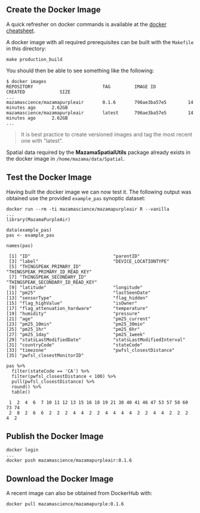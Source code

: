 ## Create the Docker Image ##

A quick refresher on docker commands is available at the 
[docker cheatsheet](https://github.com/wsargent/docker-cheat-sheet).

A docker image with all required prerequisites can be built with the `Makefile` 
in this directory:

```
make production_build
```

You should then be able to see something like the following:

```
$ docker images
REPOSITORY                          TAG         IMAGE ID            CREATED             SIZE
...
mazamascience/mazamapurpleair       0.1.6       796ae3ba57e5        14 minutes ago      2.62GB
mazamascience/mazamapurpleair       latest      796ae3ba57e5        14 minutes ago      2.62GB
...
```

> It is best practice to create versioned images and tag the most recent one 
with "latest".

Spatial data required by the **MazamaSpatialUtils** package already exists in 
the docker image in `/home/mazama/data/Spatial`.

## Test the Docker Image ##

Having built the docker image we can now test it. The following output was 
obtained use the provided `example_pas` synoptic dataset:

```
docker run --rm -ti mazamascience/mazamapurpleair R --vanilla
...
library(MazamaPurpleAir)

data(example_pas)
pas <- example_pas

names(pas)

 [1] "ID"                               "parentID"                        
 [3] "label"                            "DEVICE_LOCATIONTYPE"             
 [5] "THINGSPEAK_PRIMARY_ID"            "THINGSPEAK_PRIMARY_ID_READ_KEY"  
 [7] "THINGSPEAK_SECONDARY_ID"          "THINGSPEAK_SECONDARY_ID_READ_KEY"
 [9] "latitude"                         "longitude"                       
[11] "pm25"                             "lastSeenDate"                    
[13] "sensorType"                       "flag_hidden"                     
[15] "flag_highValue"                   "isOwner"                         
[17] "flag_attenuation_hardware"        "temperature"                     
[19] "humidity"                         "pressure"                        
[21] "age"                              "pm25_current"                    
[23] "pm25_10min"                       "pm25_30min"                      
[25] "pm25_1hr"                         "pm25_6hr"                        
[27] "pm25_1day"                        "pm25_1week"                      
[29] "statsLastModifiedDate"            "statsLastModifiedInterval"       
[31] "countryCode"                      "stateCode"                       
[33] "timezone"                         "pwfsl_closestDistance"           
[35] "pwfsl_closestMonitorID"          

pas %>% 
  filter(stateCode == 'CA') %>% 
  filter(pwfsl_closestDistance < 100) %>% 
  pull(pwfsl_closestDistance) %>% 
  round() %>% 
  table()

 1  2  4  6  7 10 11 12 13 15 16 18 19 21 38 40 41 46 47 53 57 58 60 73 74 
 2  8  2  6  6  2  2  2  4  4  2  2  4  4  4  4  2  2  4  4  2  2  2  4  2 
```

## Publish the Docker Image ##

```
docker login
...
docker push mazamascience/mazamapurpleair:0.1.6
```


## Download the Docker Image ##

A recent image can also be obtained from DockerHub with:

```
docker pull mazamascience/mazamapurple:0.1.6
```

